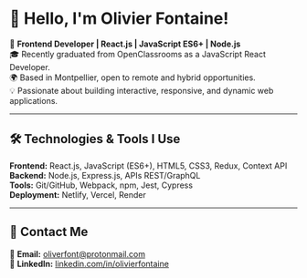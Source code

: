 # 👋 Hello, I'm Olivier Fontaine!

🚀 **Frontend Developer | React.js | JavaScript ES6+ | Node.js**  
🎓 Recently graduated from OpenClassrooms as a JavaScript React Developer.  
🌍 Based in Montpellier, open to remote and hybrid opportunities.  
💡 Passionate about building interactive, responsive, and dynamic web applications.  

---

## 🛠️ Technologies & Tools I Use

**Frontend:** React.js, JavaScript (ES6+), HTML5, CSS3, Redux, Context API  
**Backend:** Node.js, Express.js, APIs REST/GraphQL  
**Tools:** Git/GitHub, Webpack, npm, Jest, Cypress  
**Deployment:** Netlify, Vercel, Render  

---

## 💬 Contact Me

📧 **Email:** [oliverfont@protonmail.com](mailto:oliverfont.com)  
💼 **LinkedIn:** [linkedin.com/in/olivierfontaine](https://www.linkedin.com/in/olivier-fontaine-11907b343/)  
